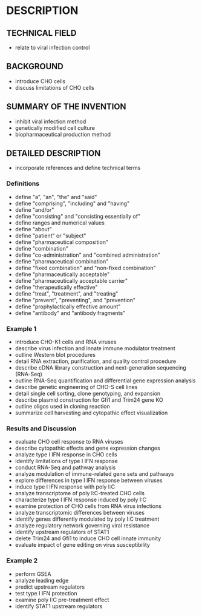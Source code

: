 # DESCRIPTION

## TECHNICAL FIELD

- relate to viral infection control

## BACKGROUND

- introduce CHO cells
- discuss limitations of CHO cells

## SUMMARY OF THE INVENTION

- inhibit viral infection method
- genetically modified cell culture
- biopharmaceutical production method

## DETAILED DESCRIPTION

- incorporate references and define technical terms

### Definitions

- define "a", "an", "the" and "said"
- define "comprising", "including" and "having"
- define "and/or"
- define "consisting" and "consisting essentially of"
- define ranges and numerical values
- define "about"
- define "patient" or "subject"
- define "pharmaceutical composition"
- define "combination"
- define "co-administration" and "combined administration"
- define "pharmaceutical combination"
- define "fixed combination" and "non-fixed combination"
- define "pharmaceutically acceptable"
- define "pharmaceutically acceptable carrier"
- define "therapeutically effective"
- define "treat", "treatment", and "treating"
- define "prevent", "preventing", and "prevention"
- define "prophylactically effective amount"
- define "antibody" and "antibody fragments"

### Example 1

- introduce CHO-K1 cells and RNA viruses
- describe virus infection and innate immune modulator treatment
- outline Western blot procedures
- detail RNA extraction, purification, and quality control procedure
- describe cDNA library construction and next-generation sequencing (RNA-Seq)
- outline RNA-Seq quantification and differential gene expression analysis
- describe genetic engineering of CHO-S cell lines
- detail single cell sorting, clone genotyping, and expansion
- describe plasmid construction for Gfi1 and Trim24 gene KO
- outline oligos used in cloning reaction
- summarize cell harvesting and cytopathic effect visualization

### Results and Discussion

- evaluate CHO cell response to RNA viruses
- describe cytopathic effects and gene expression changes
- analyze type I IFN response in CHO cells
- identify limitations of type I IFN response
- conduct RNA-Seq and pathway analysis
- analyze modulation of immune-related gene sets and pathways
- explore differences in type I IFN response between viruses
- induce type I IFN response with poly I:C
- analyze transcriptome of poly I:C-treated CHO cells
- characterize type I IFN response induced by poly I:C
- examine protection of CHO cells from RNA virus infections
- analyze transcriptomic differences between viruses
- identify genes differently modulated by poly I:C treatment
- analyze regulatory network governing viral resistance
- identify upstream regulators of STAT1
- delete Trim24 and Gfi1 to induce CHO cell innate immunity
- evaluate impact of gene editing on virus susceptibility

### Example 2

- perform GSEA
- analyze leading edge
- predict upstream regulators
- test type I IFN protection
- examine poly I:C pre-treatment effect
- identify STAT1 upstream regulators

